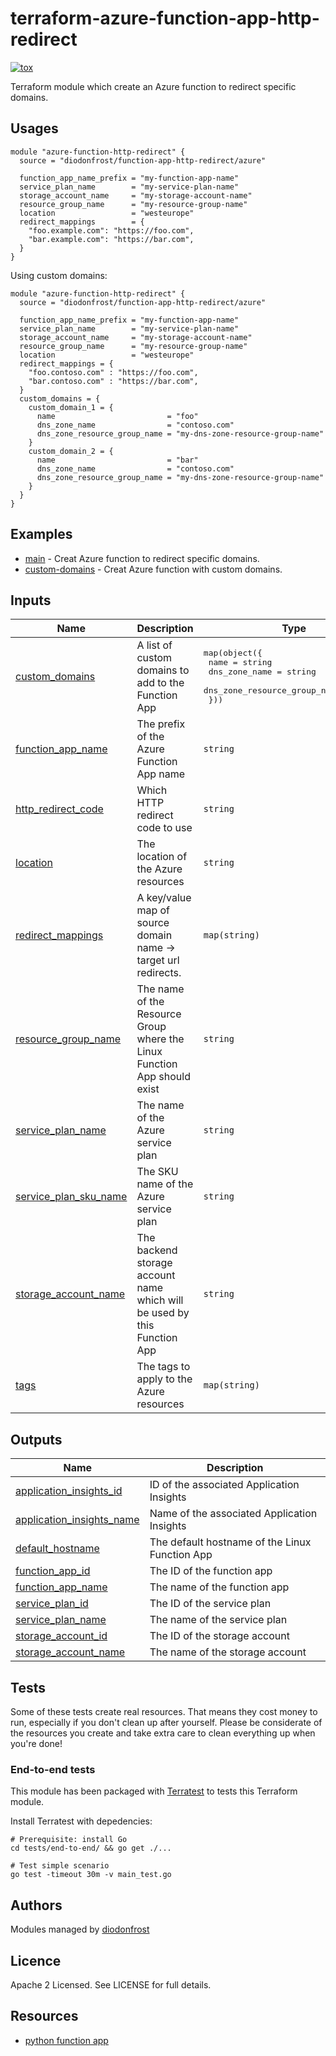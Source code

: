 # terraform-azure-function-app-http-redirect

[![tox](https://github.com/diodonfrost/terraform-azure-function-http-redirect/workflows/tox/badge.svg)](https://github.com/diodonfrost/terraform-azure-function-http-redirect)

Terraform module which create an Azure function to redirect specific domains.

## Usages
```hcl
module "azure-function-http-redirect" {
  source = "diodonfrost/function-app-http-redirect/azure"

  function_app_name_prefix = "my-function-app-name"
  service_plan_name        = "my-service-plan-name"
  storage_account_name     = "my-storage-account-name"
  resource_group_name      = "my-resource-group-name"
  location                 = "westeurope"
  redirect_mappings        = {
    "foo.example.com": "https://foo.com",
    "bar.example.com": "https://bar.com",
  }
}
```

Using custom domains:
```hcl
module "azure-function-http-redirect" {
  source = "diodonfrost/function-app-http-redirect/azure"

  function_app_name_prefix = "my-function-app-name"
  service_plan_name        = "my-service-plan-name"
  storage_account_name     = "my-storage-account-name"
  resource_group_name      = "my-resource-group-name"
  location                 = "westeurope"
  redirect_mappings = {
    "foo.contoso.com" : "https://foo.com",
    "bar.contoso.com" : "https://bar.com",
  }
  custom_domains = {
    custom_domain_1 = {
      name                         = "foo"
      dns_zone_name                = "contoso.com"
      dns_zone_resource_group_name = "my-dns-zone-resource-group-name"
    }
    custom_domain_2 = {
      name                         = "bar"
      dns_zone_name                = "contoso.com"
      dns_zone_resource_group_name = "my-dns-zone-resource-group-name"
    }
  }
}
```

## Examples

* [main](https://github.com/diodonfrost/terraform-azure-function-http-redirect/tree/master/examples/main) - Creat Azure function to redirect specific domains.
* [custom-domains](https://github.com/diodonfrost/terraform-azure-function-http-redirect/tree/master/examples/custom_domains) - Creat Azure function with custom domains.

## Inputs

| Name | Description | Type | Default | Required |
|------|-------------|------|---------|:--------:|
| <a name="input_custom_domains"></a> [custom\_domains](#input\_custom\_domains) | A list of custom domains to add to the Function App | <pre>map(object({<br>    name                         = string<br>    dns_zone_name                = string<br>    dns_zone_resource_group_name = string<br>  }))</pre> | `{}` | no |
| <a name="input_function_app_name"></a> [function\_app\_name](#input\_function\_app\_name) | The prefix of the Azure Function App name | `string` | n/a | yes |
| <a name="input_http_redirect_code"></a> [http\_redirect\_code](#input\_http\_redirect\_code) | Which HTTP redirect code to use | `string` | `"301"` | no |
| <a name="input_location"></a> [location](#input\_location) | The location of the Azure resources | `string` | n/a | yes |
| <a name="input_redirect_mappings"></a> [redirect\_mappings](#input\_redirect\_mappings) | A key/value map of source domain name -> target url redirects. | `map(string)` | n/a | yes |
| <a name="input_resource_group_name"></a> [resource\_group\_name](#input\_resource\_group\_name) | The name of the Resource Group where the Linux Function App should exist | `string` | n/a | yes |
| <a name="input_service_plan_name"></a> [service\_plan\_name](#input\_service\_plan\_name) | The name of the Azure service plan | `string` | n/a | yes |
| <a name="input_service_plan_sku_name"></a> [service\_plan\_sku\_name](#input\_service\_plan\_sku\_name) | The SKU name of the Azure service plan | `string` | `"Y1"` | no |
| <a name="input_storage_account_name"></a> [storage\_account\_name](#input\_storage\_account\_name) | The backend storage account name which will be used by this Function App | `string` | n/a | yes |
| <a name="input_tags"></a> [tags](#input\_tags) | The tags to apply to the Azure resources | `map(string)` | `{}` | no |

## Outputs

| Name | Description |
|------|-------------|
| <a name="output_application_insights_id"></a> [application\_insights\_id](#output\_application\_insights\_id) | ID of the associated Application Insights |
| <a name="output_application_insights_name"></a> [application\_insights\_name](#output\_application\_insights\_name) | Name of the associated Application Insights |
| <a name="output_default_hostname"></a> [default\_hostname](#output\_default\_hostname) | The default hostname of the Linux Function App |
| <a name="output_function_app_id"></a> [function\_app\_id](#output\_function\_app\_id) | The ID of the function app |
| <a name="output_function_app_name"></a> [function\_app\_name](#output\_function\_app\_name) | The name of the function app |
| <a name="output_service_plan_id"></a> [service\_plan\_id](#output\_service\_plan\_id) | The ID of the service plan |
| <a name="output_service_plan_name"></a> [service\_plan\_name](#output\_service\_plan\_name) | The name of the service plan |
| <a name="output_storage_account_id"></a> [storage\_account\_id](#output\_storage\_account\_id) | The ID of the storage account |
| <a name="output_storage_account_name"></a> [storage\_account\_name](#output\_storage\_account\_name) | The name of the storage account |

## Tests

Some of these tests create real resources. That means they cost money to run, especially if you don't clean up after yourself. Please be considerate of the resources you create and take extra care to clean everything up when you're done!

### End-to-end tests

This module has been packaged with [Terratest](https://github.com/gruntwork-io/terratest) to tests this Terraform module.

Install Terratest with depedencies:

```shell
# Prerequisite: install Go
cd tests/end-to-end/ && go get ./...

# Test simple scenario
go test -timeout 30m -v main_test.go
```

## Authors

Modules managed by [diodonfrost](https://github.com/diodonfrost)

## Licence

Apache 2 Licensed. See LICENSE for full details.

## Resources

* [python function app](https://docs.microsoft.com/en-us/azure/azure-functions/functions-create-first-function-python)
